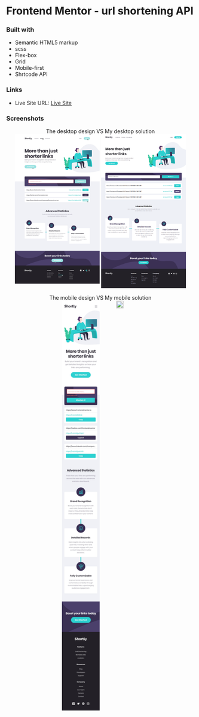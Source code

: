 # Frontend Mentor - url shortening API

### Built with

- Semantic HTML5 markup
- scss
- Flex-box
- Grid
- Mobile-first
- Shrtcode API

### Links 

- Live Site URL: [Live Site]()

### Screenshots

<div align="center">
The desktop design VS My desktop solution<br>
<a href="design/mobile-design" target="_blank"><img src="design/desktop-design.jpg" width="45%" height="60%"/></a> 
<a href="solution-screenshots/desktop.png" target="_blank"><img src="solution-screenshots/desktop.png" width="45%" height="60%" align="top"/></a>
</div>

<br>

<div align="center">
The mobile design VS My mobile solution<br>
<a href="design/mobile-design" target="_blank"><img src="design/mobile-design.jpg" width="20%" height="20%"/></a>
<a href="solution-screenshots/mobile.png" target="_blank"><img src="solution-screenshots/mobile.jpg" width="20%" height="20%" align="top"/></a>
</div>